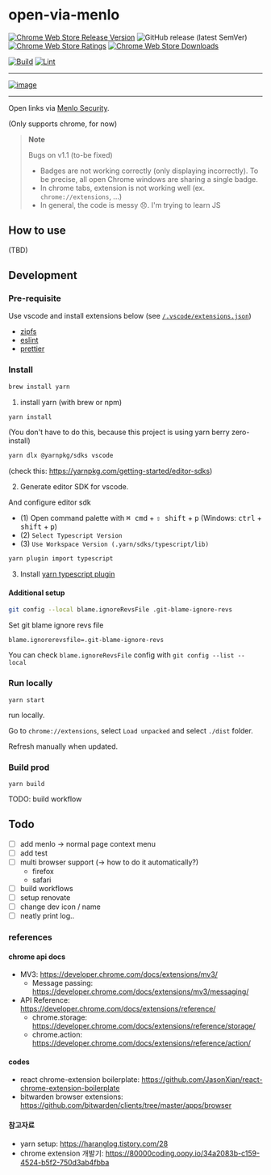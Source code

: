 # open-via-menlo

<!-- Release badges -->
[![Chrome Web Store Release Version](https://img.shields.io/chrome-web-store/v/noipifnjlcnmakealjopkndknloofcka)](https://chrome.google.com/webstore/detail/open-via-menlo/noipifnjlcnmakealjopkndknloofcka)
![GitHub release (latest SemVer)](https://img.shields.io/github/v/release/sh-cho/open-via-menlo)
[![Chrome Web Store Ratings](https://img.shields.io/chrome-web-store/rating/noipifnjlcnmakealjopkndknloofcka)](https://chrome.google.com/webstore/detail/open-via-menlo/noipifnjlcnmakealjopkndknloofcka)
[![Chrome Web Store Downloads](https://img.shields.io/chrome-web-store/users/noipifnjlcnmakealjopkndknloofcka)](https://chrome.google.com/webstore/detail/open-via-menlo/noipifnjlcnmakealjopkndknloofcka)

<!-- Dev badges -->
[![Build](https://github.com/sh-cho/open-via-menlo/actions/workflows/build.yaml/badge.svg?branch=main&event=push)](https://github.com/sh-cho/open-via-menlo/actions/workflows/build.yaml)
[![Lint](https://github.com/sh-cho/open-via-menlo/actions/workflows/lint.yaml/badge.svg?branch=main&event=push)](https://github.com/sh-cho/open-via-menlo/actions/workflows/lint.yaml)

---

[![image](https://user-images.githubusercontent.com/11611397/216783062-5f9b5b39-e3d7-48d7-b191-ac1ddc0a325c.png)](https://chrome.google.com/webstore/detail/open-via-menlo/noipifnjlcnmakealjopkndknloofcka)

---

Open links via [Menlo Security](https://safe.menlosecurity.com/).

(Only supports chrome, for now)

> **Note**
>
> Bugs on v1.1 (to-be fixed)
>
> - Badges are not working correctly (only displaying incorrectly).
> To be precise, all open Chrome windows are sharing a single badge.
> - In chrome tabs, extension is not working well (ex. `chrome://extensions`, ...)
> - In general, the code is messy 😞. I'm trying to learn JS

## How to use

(TBD)

## Development

### Pre-requisite

Use vscode and install extensions below (see [`/.vscode/extensions.json`](/.vscode/extensions.json))

- [zipfs](https://marketplace.visualstudio.com/items?itemName=arcanis.vscode-zipfs)
- [eslint](https://marketplace.visualstudio.com/items?itemName=dbaeumer.vscode-eslint)
- [prettier](https://marketplace.visualstudio.com/items?itemName=esbenp.prettier-vscode)

### Install

```sh
brew install yarn
```
1. install yarn (with brew or npm)

```sh
yarn install
```
(You don't have to do this, because this project is using yarn berry zero-install)

```sh
yarn dlx @yarnpkg/sdks vscode
```
(check this: https://yarnpkg.com/getting-started/editor-sdks)

2. Generate editor SDK for vscode.

And configure editor sdk
- (1) Open command palette with <kbd>⌘ cmd</kbd> + <kbd>⇧ shift</kbd> + <kbd>p</kbd> (Windows: <kbd>ctrl</kbd> + <kbd>shift</kbd> + <kbd>p</kbd>)
- (2) `Select Typescript Version`
- (3) `Use Workspace Version (.yarn/sdks/typescript/lib)`

```sh
yarn plugin import typescript
```
3. Install [yarn typescript plugin](https://github.com/yarnpkg/berry/tree/master/packages/plugin-typescript)

#### Additional setup
```sh
git config --local blame.ignoreRevsFile .git-blame-ignore-revs
```
Set git blame ignore revs file

```
blame.ignorerevsfile=.git-blame-ignore-revs
```
You can check `blame.ignoreRevsFile` config with `git config --list --local`

### Run locally
```
yarn start
```
run locally.

Go to `chrome://extensions`, select `Load unpacked` and select `./dist` folder.

Refresh manually when updated.

### Build prod
```
yarn build
```

TODO: build workflow

## Todo
- [ ] add menlo -> normal page context menu
- [ ] add test
- [ ] multi browser support (-> how to do it automatically?)
  - firefox
  - safari
- [ ] build workflows
- [ ] setup renovate
- [ ] change dev icon / name
- [ ] neatly print log..

### references
#### chrome api docs
- MV3: https://developer.chrome.com/docs/extensions/mv3/
  - Message passing: https://developer.chrome.com/docs/extensions/mv3/messaging/
- API Reference: https://developer.chrome.com/docs/extensions/reference/
  - chrome.storage: https://developer.chrome.com/docs/extensions/reference/storage/
  - chrome.action: https://developer.chrome.com/docs/extensions/reference/action/

#### codes
- react chrome-extension boilerplate: https://github.com/JasonXian/react-chrome-extension-boilerplate
- bitwarden browser extensions: https://github.com/bitwarden/clients/tree/master/apps/browser

#### 참고자료
- yarn setup: https://haranglog.tistory.com/28
- chrome extension 개발기: https://80000coding.oopy.io/34a2083b-c159-4524-b5f2-750d3ab4fbba
